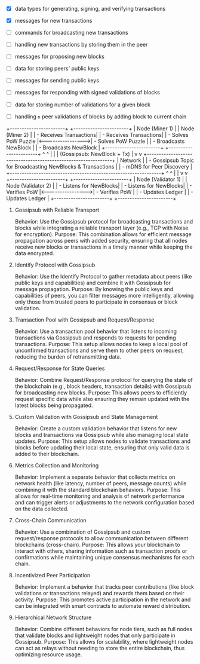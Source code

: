 - [x] data types for generating, signing, and verifying transactions
- [x] messages for new transactions
- [ ] commands for broadcasting new transactions
- [ ] handling new transactions by storing them in the peer

- [ ] messages for proposing new blocks
- [ ] data for storing peers' public keys
- [ ] messages for sending public keys
- [ ] messages for responding with signed validations of blocks
- [ ] data for storing number of validations for a given block
- [ ] handling `n` peer validations of blocks by adding block to current chain

 +-----------------------+                   +-----------------------+
 |     Node (Miner 1)    |                   |     Node (Miner 2)    |
 | - Receives Transactions|                  | - Receives Transactions|
 | - Solves PoW Puzzle    |<---------------->| - Solves PoW Puzzle    |
 | - Broadcasts NewBlock  |                  | - Broadcasts NewBlock  |
 +-----------------------+                   +-----------------------+
           ^                                         ^
           |                                         |
           |     (Gossipsub: NewBlock + Tx)          |
           v                                         v
 +---------------------------------------------------------------+
 |                           Network                             |
 | - Gossipsub Topic for Broadcasting NewBlocks & Transactions   |
 | - mDNS for Peer Discovery                                      |
 +---------------------------------------------------------------+
           ^                                         ^
           |                                         |
           v                                         v
 +-----------------------+                   +-----------------------+
 |   Node (Validator 1)  |                   |   Node (Validator 2)  |
 | - Listens for NewBlocks|                  | - Listens for NewBlocks|
 | - Verifies PoW         |<---------------->| - Verifies PoW         |
 | - Updates Ledger       |                  | - Updates Ledger       |
 +-----------------------+                   +-----------------------+


1. Gossipsub with Reliable Transport

    Behavior: Use the Gossipsub protocol for broadcasting transactions and blocks while integrating a reliable transport layer (e.g., TCP with Noise for encryption).
    Purpose: This combination allows for efficient message propagation across peers with added security, ensuring that all nodes receive new blocks or transactions in a timely manner while keeping the data encrypted.

3. Identify Protocol with Gossipsub

    Behavior: Use the Identify Protocol to gather metadata about peers (like public keys and capabilities) and combine it with Gossipsub for message propagation.
    Purpose: By knowing the public keys and capabilities of peers, you can filter messages more intelligently, allowing only those from trusted peers to participate in consensus or block validation.

4. Transaction Pool with Gossipsub and Request/Response

    Behavior: Use a transaction pool behavior that listens to incoming transactions via Gossipsub and responds to requests for pending transactions.
    Purpose: This setup allows nodes to keep a local pool of unconfirmed transactions and serve them to other peers on request, reducing the burden of retransmitting data.

5. Request/Response for State Queries

    Behavior: Combine Request/Response protocol for querying the state of the blockchain (e.g., block headers, transaction details) with Gossipsub for broadcasting new blocks.
    Purpose: This allows peers to efficiently request specific data while also ensuring they remain updated with the latest blocks being propagated.

6. Custom Validation with Gossipsub and State Management

    Behavior: Create a custom validation behavior that listens for new blocks and transactions via Gossipsub while also managing local state updates.
    Purpose: This setup allows nodes to validate transactions and blocks before updating their local state, ensuring that only valid data is added to their blockchain.

7. Metrics Collection and Monitoring

    Behavior: Implement a separate behavior that collects metrics on network health (like latency, number of peers, message counts) while combining it with the standard blockchain behaviors.
    Purpose: This allows for real-time monitoring and analysis of network performance and can trigger alerts or adjustments to the network configuration based on the data collected.

8. Cross-Chain Communication

    Behavior: Use a combination of Gossipsub and custom request/response protocols to allow communication between different blockchains (cross-chain).
    Purpose: This allows your blockchain to interact with others, sharing information such as transaction proofs or confirmations while maintaining unique consensus mechanisms for each chain.

9. Incentivized Peer Participation

    Behavior: Implement a behavior that tracks peer contributions (like block validations or transactions relayed) and rewards them based on their activity.
    Purpose: This promotes active participation in the network and can be integrated with smart contracts to automate reward distribution.

10. Hierarchical Network Structure

    Behavior: Combine different behaviors for node tiers, such as full nodes that validate blocks and lightweight nodes that only participate in Gossipsub.
    Purpose: This allows for scalability, where lightweight nodes can act as relays without needing to store the entire blockchain, thus optimizing resource usage.
